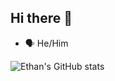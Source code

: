 ## Hi there 👋

- 🗣 He/Him

![Ethan's GitHub stats](https://github-readme-stats.vercel.app/api?username=gomihiko&theme=cobalt&show_icons=true)

